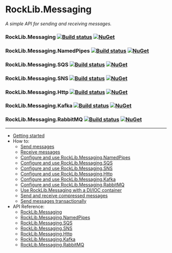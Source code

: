 # RockLib.Messaging

*A simple API for sending and receiving messages.*

### RockLib.Messaging [![Build status](https://ci.appveyor.com/api/projects/status/xv0otrelwm9cau2f?svg=true)](https://ci.appveyor.com/project/RockLib/rocklib-messaging-kxqyj) [![NuGet](https://img.shields.io/nuget/vpre/RockLib.Messaging.svg)](https://www.nuget.org/packages/RockLib.Messaging)

### RockLib.Messaging.NamedPipes [![Build status](https://ci.appveyor.com/api/projects/status/fh73e3rjx76hnoqg?svg=true)](https://ci.appveyor.com/project/RockLib/rocklib-messaging-bvk30) [![NuGet](https://img.shields.io/nuget/vpre/RockLib.Messaging.NamedPipes.svg)](https://www.nuget.org/packages/RockLib.Messaging.NamedPipes)

### RockLib.Messaging.SQS [![Build status](https://ci.appveyor.com/api/projects/status/fv8x1jmh3x76s2mj?svg=true)](https://ci.appveyor.com/project/RockLib/rocklib-messaging-s0kwd) [![NuGet](https://img.shields.io/nuget/vpre/RockLib.Messaging.SQS.svg)](https://www.nuget.org/packages/RockLib.Messaging.SQS)

### RockLib.Messaging.SNS [![Build status](https://ci.appveyor.com/api/projects/status/0uygq27j92rcehi2?svg=true)](https://ci.appveyor.com/project/RockLib/rocklib-messaging-putf1) [![NuGet](https://img.shields.io/nuget/vpre/RockLib.Messaging.SNS.svg)](https://www.nuget.org/packages/RockLib.Messaging.SNS)

### RockLib.Messaging.Http [![Build status](https://ci.appveyor.com/api/projects/status/ses76e2jw7kha6aa?svg=true)](https://ci.appveyor.com/project/RockLib/rocklib-messaging) [![NuGet](https://img.shields.io/nuget/vpre/RockLib.Messaging.Http.svg)](https://www.nuget.org/packages/RockLib.Messaging.Http)

### RockLib.Messaging.Kafka [![Build status](https://ci.appveyor.com/api/projects/status/eurq3uh9s2rdcmxv?svg=true)](https://ci.appveyor.com/project/RockLib/rocklib-messaging-w4gb1) [![NuGet](https://img.shields.io/nuget/vpre/RockLib.Messaging.Kafka.svg)](https://www.nuget.org/packages/RockLib.Messaging.Kafka)

### RockLib.Messaging.RabbitMQ [![Build status](https://ci.appveyor.com/api/projects/status/hx4f5pnq7k08xksg?svg=true)](https://ci.appveyor.com/project/RockLib/rocklib-messaging-2aoa3) [![NuGet](https://img.shields.io/nuget/vpre/RockLib.Messaging.RabbitMQ.svg)](https://www.nuget.org/packages/RockLib.Messaging.RabbitMQ)

-----

- [Getting started](docs/GettingStarted.md)
- How to:
  - [Send messages](docs/SendingMessages.md)
  - [Receive messages](docs/ReceivingMessages.md)
  - [Configure and use RockLib.Messaging.NamedPipes](docs/NamedPipes.md)
  - [Configure and use RockLib.Messaging.SQS](docs/SQS.md)
  - [Configure and use RockLib.Messaging.SNS](docs/SNS.md)
  - [Configure and use RockLib.Messaging.Http](docs/Http.md)
  - [Configure and use RockLib.Messaging.Kafka](docs/Kafka.md)
  - [Configure and use RockLib.Messaging.RabbitMQ](docs/RabbitMQ.md)
  - [Use RockLib.Messaging with a DI/IOC container](docs/DIContainer.md)
  - [Send and receive compressed messages](docs/Compressed.md)
  - [Send messages transactionally](docs/TransactionalSend.md)
- API Reference:
  - [RockLib.Messaging](https://www.fuget.org/packages/RockLib.Messaging)
  - [RockLib.Messaging.NamedPipes](https://www.fuget.org/packages/RockLib.Messaging.NamedPipes)
  - [RockLib.Messaging.SQS](https://www.fuget.org/packages/RockLib.Messaging.SQS)
  - [RockLib.Messaging.SNS](https://www.fuget.org/packages/RockLib.Messaging.SNS)
  - [RockLib.Messaging.Http](https://www.fuget.org/packages/RockLib.Messaging.Http)
  - [RockLib.Messaging.Kafka](https://www.fuget.org/packages/RockLib.Messaging.Kafka)
  - [RockLib.Messaging.RabbitMQ](https://www.fuget.org/packages/RockLib.Messaging.RabbitMQ)
